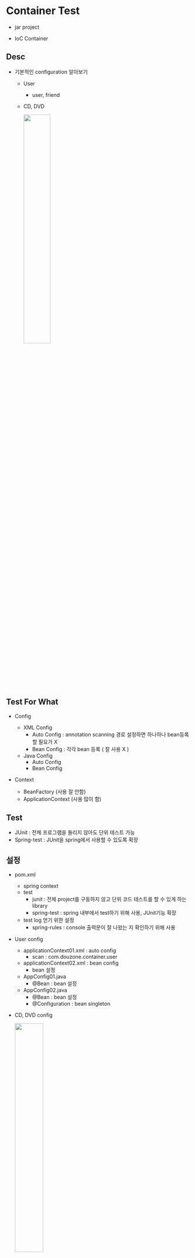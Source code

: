 # Container Test

* jar project

* IoC Container

## Desc

* 기본적인 configuration 알아보기
	* User
		* user, friend
	* CD, DVD
	
		<img src="https://user-images.githubusercontent.com/52481037/122005131-392c9400-cdf0-11eb-9ddd-560feedbfbd7.jpg" width="40%" />

## Test For What

* Config
	* XML Config
		* Auto Config : annotation scanning 경로 설정하면 하나하나 bean등록할 필요가 X
		* Bean Config : 각각 bean 등록 ( 잘 사용 X ) 
	* Java Config
		* Auto Config
		* Bean Config
		
* Context
	* BeanFactory (사용 잘 안함)
	* ApplicationContext (사용 많이 함)
	
## Test

* JUnit : 전체 프로그램을 돌리지 않아도 단위 테스트 가능
* Spring-test : JUnit을 spring에서 사용할 수 있도록 확장

## 설정

* pom.xml
	* spring context
	* test
		* junit : 전체 project를 구동하지 않고 단위 코드 테스트를 할 수 있게 하는 library
		* spring-test : spring 내부에서 test하기 위해 사용, JUnit기능 확장
	* test log 얻기 위한 설정
		* spring-rules : console 출력문이 잘 나왔는 지 확인하기 위해 사용
* User config
	* applicationContext01.xml : auto config
		* scan : com.douzone.container.user
	* applicationContext02.xml : bean config
		* bean 설정
	* AppConfig01.java
		* @Bean  : bean 설정
	* AppConfig02.java
		* @Bean  : bean 설정
		* @Configuration : bean singleton
* CD, DVD config

	<img src="https://user-images.githubusercontent.com/52481037/122006753-2c10a480-cdf2-11eb-8f2f-172ac4cdbe32.jpg" width="40%"/>
	
	* CDPlayerConfig.java
		* auto scanning 설정 
	* CDPlayerConfig.xml
		* auto Scanning 설정 : com.douzone.container.soundsystem
	* DVDPlayerConfig.java
		* explicit config (bean 설정)
	* DVDPlayerConfig.xml
		* explicit config

## USER description

* eclipse
	* src/main/java
		* com.douzone.container.user
			* User.java
			* Friend.java
		* com.douzone.container.config.user 
			* AppConfig.java - java 설정
	* src/main/resources/
		* com.douzone.container.config.user
			* applicationContext.xml - xml 설정
		* com.douzone.container.config.user.test : 이러한 식으로 main밑에 test있는 것은 좋지 않음
			* AppConfigTest.java (java config test)
			* XmlConfigTest.java (xml config test)
	* src/test/java - JUnit
		* com.douzone.container.user (java 및 xml 설정한 것 test)
			* AppConfigTest.java
			* XmlConfigTest.java
		
--> compile (jar)

	com.douzone.container.config.user
		|--- AppConfig.class (compile : java->class)
		|--- applicationContext.xml
	com.douzone.container.user
		|--- User.class
		|--- Friend.class
		|--- XmlConfigTest.class
		|--- appConfigTest.class
	


